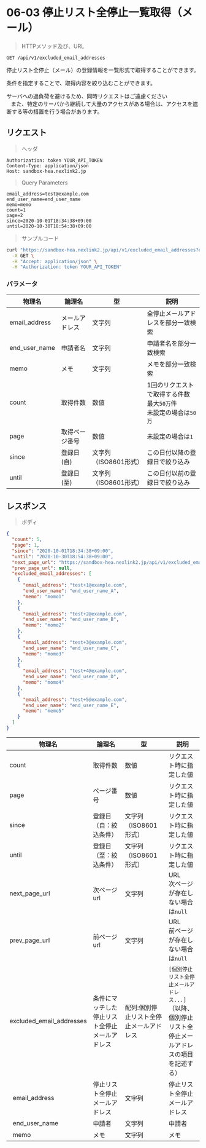 # 06-03 停止リスト全停止一覧取得（メール）

> HTTPメソッド及び、URL

```
GET /api/v1/excluded_email_addresses
```

停止リスト全停止（メール）の登録情報を一覧形式で取得することができます。

条件を指定することで、取得内容を絞り込むことができます。

<aside class="warning">
サーバへの過負荷を避けるため、同時リクエストはご遠慮ください<br>
&nbsp;&nbsp;&nbsp;また、特定のサーバから継続して大量のアクセスがある場合は、アクセスを遮断する等の措置を行う場合があります。<br>
</aside>

## リクエスト

> ヘッダ

```
Authorization: token YOUR_API_TOKEN
Content-Type: application/json
Host: sandbox-hea.nexlink2.jp
```

> Query Parameters

```
email_address=test@example.com
end_user_name=end_user_name
memo=memo
count=1
page=2
since=2020-10-01T18:34:38+09:00
until=2020-10-30T18:54:38+09:00
```

> サンプルコード

``` sh
curl "https://sandbox-hea.nexlink2.jp/api/v1/excluded_email_addresses?email_address=test@example.com&end_user_name=end_user_name&memo=memo&page=1&count=2&since=2020-10-01T18%3A34%3A38%2B09%3A00&until=2020-10-30T18%3A54%3A38%2B09%3A00" \
  -X GET \
  -H "Accept: application/json" \
  -H "Authorization: token YOUR_API_TOKEN"
```

### パラメータ

| 物理名 | 論理名 | 型 | 説明 |
| ---- | ---- | ---- | ---- |
| email_address | メールアドレス | 文字列 | 全停止メールアドレスを部分一致検索 |
| end_user_name | 申請者名 | 文字列 | 申請者名を部分一致検索  |
| memo | メモ | 文字列 | メモを部分一致検索 |
| count	| 取得件数	| 数値	| 1回のリクエストで取得する件数<br>最大`50万`件<br>未設定の場合は`50万` |
| page	|取得ページ番号	 |数値	 |未設定の場合は`1` |
| since	|登録日(自) |	文字列（ISO8601形式） |	この日付以降の登録日で絞り込み |
| until	 |登録日(至)	 |文字列（ISO8601形式） |	この日付以前の登録日で絞り込み |

## レスポンス

> ボディ

```json
{
  "count": 5,
  "page": 1,
  "since": "2020-10-01T18:34:38+09:00",
  "until": "2020-10-30T18:54:38+09:00",
  "next_page_url": "https://sandbox-hea.nexlink2.jp/api/v1/excluded_email_addresses?count=5&page=2",
  "prev_page_url": null,
  "excluded_email_addresses": [
    {
      "email_address": "test+1@example.com",
      "end_user_name": "end_user_name_A",
      "memo": "momo1"
    },
    {
      "email_address": "test+2@example.com",
      "end_user_name": "end_user_name_B",
      "memo": "momo2"
    },
    {
      "email_address": "test+3@example.com",
      "end_user_name": "end_user_name_C",
      "memo": "momo3"
    },
    {
      "email_address": "test+4@example.com",
      "end_user_name": "end_user_name_D",
      "memo": "momo4"
    },
    {
      "email_address": "test+5@example.com",
      "end_user_name": "end_user_name_E",
      "memo": "memo5"
    }
  ]
}

```

| 物理名 | 論理名 | 型 | 説明 |
| ---- | ---- | ---- | ---- |
| count |取得件数  | 数値 | リクエスト時に指定した値 |
| page | ページ番号 |数値 | リクエスト時に指定した値 |
| since |登録日（自：絞込条件）  | 文字列（ISO8601形式） | リクエスト時に指定した値 |
| until |登録日（至：絞込条件）  | 文字列（ISO8601形式） | リクエスト時に指定した値 |
| next_page_url | 次ページurl	 | 文字列	 |  URL<br/>次ページが存在しない場合は`null`|
| prev_page_url | 前ページurl | 文字列	 |  URL<br/>前ページが存在しない場合は`null`|
| excluded_email_addresses  | 条件にマッチした停止リスト全停止メールアドレス| 配列:個別停止リスト全停止メールアドレス | `[個別停止リスト全停止メールアドレス...]`<br/>（<span class="notice">以降、個別停止リスト全停止メールアドレスの項目を記述する</span>） |
| &nbsp;&nbsp;email_address | 停止リスト全停止メールアドレス | 文字列 | 停止リスト全停止メールアドレス |
| &nbsp;&nbsp;end_user_name | 申請者 | 文字列 | 申請者 |
| &nbsp;&nbsp;memo| メモ | 文字列 | メモ |
